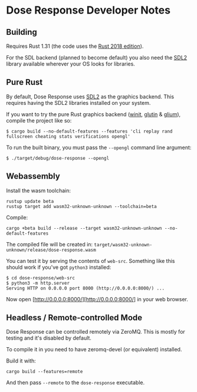 Dose Response Developer Notes
=============================

Building
--------

Requires Rust 1.31 (the code uses the [Rust 2018 edition][edition]).

For the SDL backend (planned to become default) you also need
the [SDL2][sdl] library available wherever your OS looks for
libraries.


Pure Rust
---------

By default, Dose Response uses [SDL2][sdl] as the graphics backend. This
requires having the SDL2 libraries installed on your system.

If you want to try the pure Rust graphics backend
([winit][winit], [glutin][glutin] & [glium][glium]), compile the
project like so:

    $ cargo build --no-default-features --features 'cli replay rand fullscreen cheating stats verifications opengl'

To run the built binary, you must pass the `--opengl` command line argument:

    $ ./target/debug/dose-response --opengl

Webassembly
-----------

Install the wasm toolchain:

    rustup update beta
    rustup target add wasm32-unknown-unknown --toolchain=beta

Compile:

    cargo +beta build --release --target wasm32-unknown-unknown --no-default-features

The compiled file will be created in: `target/wasm32-unknown-unknown/release/dose-response.wasm`

You can test it by serving the contents of `web-src`. Something like
this should work if you've got `python3` installed:

    $ cd dose-response/web-src
    $ python3 -m http.server
    Serving HTTP on 0.0.0.0 port 8000 (http://0.0.0.0:8000/) ...

Now open [http://0.0.0.0:8000/][http://0.0.0.0:8000/] in your web
browser.


Headless / Remote-controlled Mode
---------------------------------

Dose Response can be controlled remotely via ZeroMQ. This is mostly
for testing and it's disabled by default.

To compile it in you need to have zeromq-devel (or equivalent) installed.

Build it with:

    cargo build --features=remote

And then pass `--remote` to the `dose-response` executable.

[edition]: https://rust-lang-nursery.github.io/edition-guide/rust-2018/index.html
[sdl]: https://www.libsdl.org/
[winit]: https://crates.io/crates/winit
[glium]: https://crates.io/crates/glium
[glutin]: https://crates.io/crates/glutin

